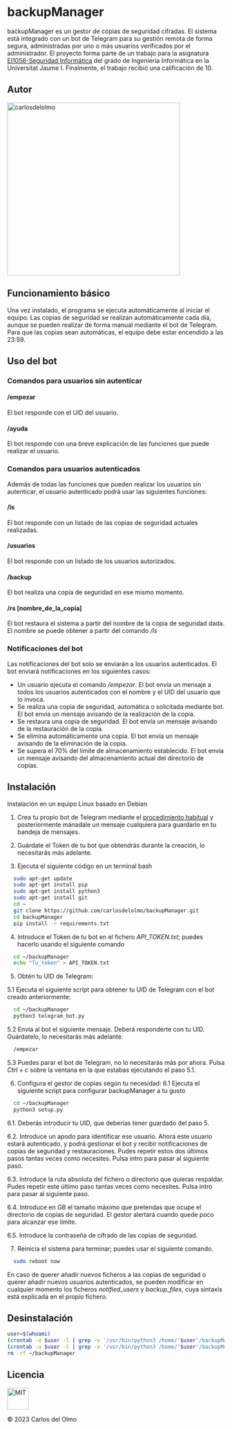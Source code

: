 
# backupManager


backupManager es un gestor de copias de seguridad cifradas. El sistema está integrado con un bot de Telegram para su gestión remota de forma segura, administradas por uno o más usuarios verificados por el administrador. El proyecto forma parte de un trabajo para la asignatura [EI1056-Seguridad Informática](https://ujiapps.uji.es/sia/rest/publicacion/2022/estudio/225/asignatura/EI1056) del grado de Ingeniería Informática en la Universitat Jaume I. Finalmente, el trabajo recibió una calificación de 10.

## Autor

<a href="https://github.com/carlosdelolmo"><img src="https://i.ibb.co/xJ5CRzW/github-profilename-image.png" alt="carlosdelolmo" width="400"/></a>


## Funcionamiento básico
Una vez instalado, el programa se ejecuta automáticamente al iniciar el equipo. Las copias de seguridad se realizan automáticamente cada día, aunque se pueden realizar de forma manual mediante el bot de Telegram. Para que las copias sean automáticas, el equipo debe estar encendido a las 23:59.
## Uso del bot
### Comandos para usuarios sin autenticar
#### /empezar
El bot responde con el UID del usuario.

#### /ayuda
El bot responde con una breve explicación de las funciones que puede realizar el usuario.
### Comandos para usuarios autenticados
Además de todas las funciones que pueden realizar los usuarios sin autenticar, el usuario autenticado podrá usar las siguientes funciones:
#### /ls 
El bot responde con un listado de las copias de seguridad actuales realizadas.
#### /usuarios
El bot responde con un listado de los usuarios autorizados.
#### /backup
El bot realiza una copia de seguridad en ese mismo momento.
#### /rs [nombre_de_la_copia]
El bot restaura el sistema a partir del nombre de la copia de seguridad dada. El nombre se puede obtener a partir del comando */ls*

### Notificaciones del bot
Las notificaciones del bot solo se enviarán a los usuarios autenticados. El bot enviará notificaciones en los siguientes casos:
- Un usuario ejecuta el comando */empezar*. El bot envía un mensaje a todos los usuarios autenticados con el nombre y el UID del usuario que lo invoca.
- Se realiza una copia de seguridad, automática o solicitada mediante bot. El bot envía un mensaje avisando de la realización de la copia.
- Se restaura una copia de seguridad. El bot envía un mensaje avisando de la restauración de la copia.
- Se elimina automáticamente una copia. El bot envía un mensaje avisando de la eliminación de la copia.
- Se supera el 70% del límite de almacenamiento establecido. El bot envía un mensaje avisando del almacenamiento actual del directorio de copias.
## Instalación

Instalación en un equipo Linux basado en Debian

1. Crea tu propio bot de Telegram mediante el [procedimiento habitual](https://core.telegram.org/bots#how-do-i-create-a-bot) y posteriormente mánadale un mensaje cualquiera para guardarlo en tu bandeja de mensajes.

2. Guárdate el Token de tu bot que obtendrás durante la creación, lo necesitarás más adelante.

3. Ejecuta el siguiente código en un terminal bash
```bash
  sudo apt-get update
  sudo apt-get install pip
  sudo apt-get install python3
  sudo apt-get install git
  cd ~
  git clone https://github.com/carlosdelolmo/backupManager.git 
  cd backupManager
  pip install -r requirements.txt
```
4. Introduce el Token de tu bot en el fichero *API_TOKEN.txt*; puedes hacerlo usando el siguiente comando
```bash
  cd ~/backupManager
  echo "Tu_token" > API_TOKEN.txt
```
5. Obtén tu UID de Telegram:

5.1 Ejecuta el siguiente script para obtener tu UID de Telegram con el bot creado anteriormente:
```bash
  cd ~/backupManager
  python3 telegram_bot.py
```
5.2 Envía al bot el siguiente mensaje. Deberá responderte con tu UID. Guárdatelo, lo necesitarás más adelante.
```txt
  /empezar
```
5.3 Puedes parar el bot de Telegram, no lo necesitarás más por ahora. Pulsa *Ctrl + c* sobre la ventana en la que estabas ejecutando el paso 5.1.

6. Configura el gestor de copias según tu necesidad:
6.1 Ejecuta el siguiente script para configurar backupManager a tu gusto 
```bash
  cd ~/backupManager
  python3 setup.py
```
6.1. Deberás introducir tu UID, que deberías tener guardado del paso 5.

6.2. Introduce un apodo para identificar ese usuario. Ahora este usuario estará autenticado, y podrá gestionar el bot y recibir notificaciones de copias de seguridad y restauraciones. Pudes repetir estos dos últimos pasos tantas veces como necesites. Pulsa intro para pasar al siguiente paso.

6.3. Introduce la ruta absoluta del fichero o directorio que quieras respaldar. Pudes repetir este último paso tantas veces como necesites. Pulsa intro para pasar al siguiente paso.

6.4. Introduce en GB el tamaño máximo que pretendas que ocupe el directorio de copias de seguridad. El gestor alertará cuando quede poco para alcanzar ese límite.

6.5. Introduce la contraseña de cifrado de las copias de seguridad.

7. Reinicia el sistema para terminar; puedes usar el siguiente comando.
```bash
  sudo reboot now
```
En caso de querer añadir nuevos ficheros a las copias de seguridad o querer añadir nuevos usuarios autenticados, se pueden modificar en cualquier momento los ficheros *notified_users* y *backup_files*, cuya sintaxis está explicada en el propio fichero.

## Desinstalación
```bash
user=$(whoami)
(crontab -u $user -l | grep -v '/usr/bin/python3 /home/'$user'/backupManager/telegram_bot.py') | crontab -u $user -
(crontab -u $user -l | grep -v '/usr/bin/python3 /home/'$user'/backupManager/backup.py b') | crontab -u $user -
rm -rf ~/backupManager
```

## Licencia

<a href="https://choosealicense.com/licenses/mit/"><img src="https://upload.wikimedia.org/wikipedia/commons/thumb/0/0c/MIT_logo.svg/1920px-MIT_logo.svg.png" alt="MIT" height="50"/></a>

© 2023 Carlos del Olmo
